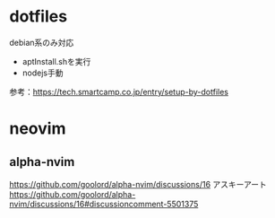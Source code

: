 # dotfiles
debian系のみ対応

- aptInstall.shを実行
- nodejs手動

参考：https://tech.smartcamp.co.jp/entry/setup-by-dotfiles

# neovim
## alpha-nvim
https://github.com/goolord/alpha-nvim/discussions/16
アスキーアート https://github.com/goolord/alpha-nvim/discussions/16#discussioncomment-5501375
